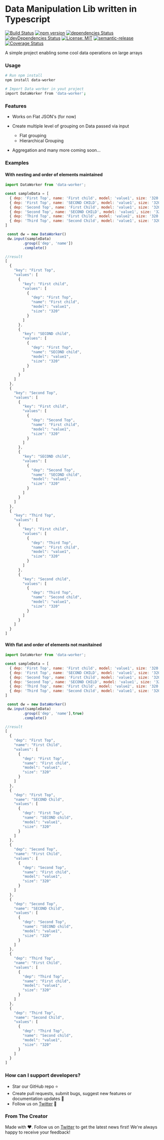 # Data Manipulation Lib written in Typescript
[![Build Status](https://travis-ci.org/piyushgupta1/data-worker.svg?branch=master)](https://travis-ci.org/piyushgupta1/data-worker)
[![npm version](https://badge.fury.io/js/data-worker.svg)](https://badge.fury.io/js/data-worker)
[![dependencies Status](https://david-dm.org/piyushgupta1/data-worker/status.svg)](https://david-dm.org/piyushgupta1/data-worker)
[![devDependencies Status](https://david-dm.org/piyushgupta1/data-worker/dev-status.svg)](https://david-dm.org/piyushgupta1/data-worker?type=dev)
[![License: MIT](https://img.shields.io/badge/License-MIT-yellow.svg)](https://opensource.org/licenses/MIT)
[![semantic-release](https://img.shields.io/badge/%20%20%F0%9F%93%A6%F0%9F%9A%80-semantic--release-e10079.svg)](https://github.com/semantic-release/semantic-release)
[![Coverage Status](https://coveralls.io/repos/github/piyushgupta1/data-worker/badge.svg?branch=master)](https://coveralls.io/github/piyushgupta1/data-worker?branch=master)

A simple project enabling some cool data operations on large arrays

### Usage

```bash
# Run npm install
npm install data-worker

# Import Data worker in yout project
import DataWorker from 'data-worker';
```

### Features
- Works on Flat JSON's (for now)
- Create multiple level of grouping on Data passed via input
    - Flat grouping
    - Hierarchical Grouping

- Aggregation and many more coming soon...

### Examples

#### With nesting and order of elements maintained
```javascript
import DataWorker from 'data-worker';

const sampleData = [
  { dep: 'First Top', name: 'First child', model: 'value1', size: '320' },
  { dep: 'First Top', name: 'SECOND CHILD', model: 'value1', size: '320' },
  { dep: 'Second Top', name: 'First Child', model: 'value1', size: '320' },
  { dep: 'Second Top', name: 'SECOND CHILD', model: 'value1', size: '320' },
  { dep: 'Third Top', name: 'First Child', model: 'value2', size: '320' },
  { dep: 'Third Top', name: 'Second Child', model: 'value1', size: '320' },
]

 const dw = new DataWorker()
 dw.input(sampleData)
        .group(['dep', 'name'])
        .complete()

//result 
[
  {
    "key": "First Top",
    "values": [
      {
        "key": "First child",
        "values": [
          {
            "dep": "First Top",
            "name": "First child",
            "model": "value1",
            "size": "320"
          }
        ]
      },
      {
        "key": "SECOND child",
        "values": [
          {
            "dep": "First Top",
            "name": "SECOND child",
            "model": "value1",
            "size": "320"
          }
        ]
      }
    ]
  },
  {
    "key": "Second Top",
    "values": [
      {
        "key": "First child",
        "values": [
          {
            "dep": "Second Top",
            "name": "First child",
            "model": "value1",
            "size": "320"
          }
        ]
      },
      {
        "key": "SECOND child",
        "values": [
          {
            "dep": "Second Top",
            "name": "SECOND child",
            "model": "value1",
            "size": "320"
          }
        ]
      }
    ]
  },
  {
    "key": "Third Top",
    "values": [
      {
        "key": "First child",
        "values": [
          {
            "dep": "Third Top",
            "name": "First child",
            "model": "value1",
            "size": "320"
          }
        ]
      },
      {
        "key": "Second child",
        "values": [
          {
            "dep": "Third Top",
            "name": "Second child",
            "model": "value1",
            "size": "320"
          }
        ]
      }
    ]
  }
]
```

#### With flat and order of elements not manitained
```javascript
import DataWorker from 'data-worker';

const sampleData = [
  { dep: 'First Top', name: 'First child', model: 'value1', size: '320' },
  { dep: 'First Top', name: 'SECOND CHILD', model: 'value1', size: '320' },
  { dep: 'Second Top', name: 'First Child', model: 'value1', size: '320' },
  { dep: 'Second Top', name: 'SECOND CHILD', model: 'value1', size: '320' },
  { dep: 'Third Top', name: 'First Child', model: 'value2', size: '320' },
  { dep: 'Third Top', name: 'Second Child', model: 'value1', size: '320' },
]

 const dw = new DataWorker()
 dw.input(sampleData)
        .group(['dep', 'name'],true)
        .complete()

//result 
[
  {
    "dep": "First Top",
    "name": "First Child",
    "values": [
      {
        "dep": "First Top",
        "name": "First child",
        "model": "value1",
        "size": "320"
      }
    ]
  },
  {
    "dep": "First Top",
    "name": "SECOND Child",
    "values": [
      {
        "dep": "First Top",
        "name": "SECOND child",
        "model": "value1",
        "size": "320"
      }
    ]
  },
  {
    "dep": "Second Top",
    "name": "First Child",
    "values": [
      {
        "dep": "Second Top",
        "name": "First child",
        "model": "value1",
        "size": "320"
      }
    ]
  },
  {
    "dep": "Second Top",
    "name": "SECOND Child",
    "values": [
      {
        "dep": "Second Top",
        "name": "SECOND child",
        "model": "value1",
        "size": "320"
      }
    ]
  },
  {
    "dep": "Third Top",
    "name": "First Child",
    "values": [
      {
        "dep": "Third Top",
        "name": "First child",
        "model": "value1",
        "size": "320"
      }
    ]
  },
  {
    "dep": "Third Top",
    "name": "Second Child",
    "values": [
      {
        "dep": "Third Top",
        "name": "Second child",
        "model": "value1",
        "size": "320"
      }
    ]
  }
]
```

### How can I support developers?
- Star our GitHub repo :star:
- Create pull requests, submit bugs, suggest new features or documentation updates :wrench:
- Follow us on [Twitter](https://twitter.com/gpiyush_994) :feet:

### From The Creator
Made with :heart:. Follow us on [Twitter](https://twitter.com/gpiyush_994) to get the latest news first!
We're always happy to receive your feedback!